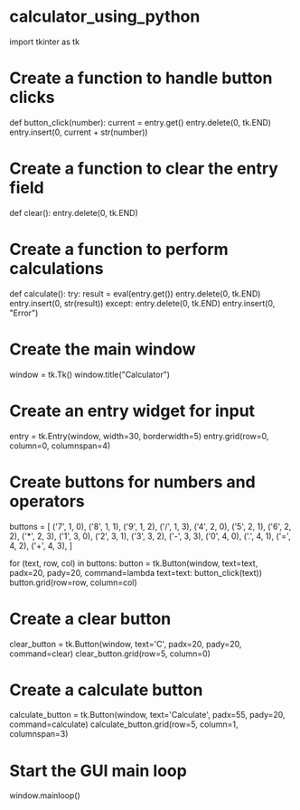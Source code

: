 # calculator_using_python
import tkinter as tk

# Create a function to handle button clicks
def button_click(number):
    current = entry.get()
    entry.delete(0, tk.END)
    entry.insert(0, current + str(number))

# Create a function to clear the entry field
def clear():
    entry.delete(0, tk.END)

# Create a function to perform calculations
def calculate():
    try:
        result = eval(entry.get())
        entry.delete(0, tk.END)
        entry.insert(0, str(result))
    except:
        entry.delete(0, tk.END)
        entry.insert(0, "Error")

# Create the main window
window = tk.Tk()
window.title("Calculator")

# Create an entry widget for input
entry = tk.Entry(window, width=30, borderwidth=5)
entry.grid(row=0, column=0, columnspan=4)

# Create buttons for numbers and operators
buttons = [
    ('7', 1, 0), ('8', 1, 1), ('9', 1, 2), ('/', 1, 3),
    ('4', 2, 0), ('5', 2, 1), ('6', 2, 2), ('*', 2, 3),
    ('1', 3, 0), ('2', 3, 1), ('3', 3, 2), ('-', 3, 3),
    ('0', 4, 0), ('.', 4, 1), ('=', 4, 2), ('+', 4, 3),
]

for (text, row, col) in buttons:
    button = tk.Button(window, text=text, padx=20, pady=20, command=lambda text=text: button_click(text))
    button.grid(row=row, column=col)

# Create a clear button
clear_button = tk.Button(window, text='C', padx=20, pady=20, command=clear)
clear_button.grid(row=5, column=0)

# Create a calculate button
calculate_button = tk.Button(window, text='Calculate', padx=55, pady=20, command=calculate)
calculate_button.grid(row=5, column=1, columnspan=3)

# Start the GUI main loop
window.mainloop()
